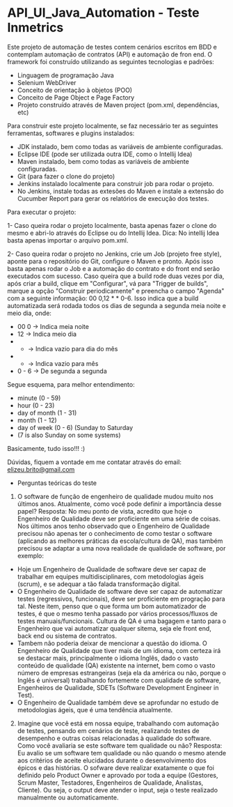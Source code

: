# API_UI_Java_Automation - Teste Inmetrics

Este projeto de automação de testes contem cenários escritos em BDD e contemplam automação de contratos (API) e automação de fron end. O framework foi construído utilizando as seguintes tecnologias e padrões:

- Linguagem de programação Java
- Selenium WebDriver
- Conceito de orientação à objetos (POO)
- Conceito de Page Object e Page Factory
- Projeto construído através de Maven project (pom.xml, dependências, etc)

Para construir este projeto localmente, se faz necessário ter as seguintes ferramentas, softwares e plugins instalados:

- JDK instalado, bem como todas as variáveis de ambiente configuradas.
- Eclipse IDE (pode ser utilizada outra IDE, como o Intellij Idea)
- Maven instalado, bem como todas as variáveis de ambiente configuradas.
- Git (para fazer o clone do projeto)
- Jenkins instalado localmente para construir job para rodar o projeto.
- No Jenkins, instale todas as extesões do Maven e instale a extensão do Cucumber Report para gerar os relatórios de execução dos testes.

Para executar o projeto:

1- Caso queira rodar o projeto localmente, basta apenas fazer o clone do mesmo e abri-lo através do Eclipse ou do Intellij Idea.
Dica: No intellij Idea basta apenas importar o arquivo pom.xml.

2- Caso queira rodar o projeto no Jenkins, crie um Job (projeto free style), aponte para o repositório do Git, configure o Maven e pronto. Após isso basta apenas rodar o Job e a automação do contrato e do front end serão executados com sucesso. Caso queira que a build rode duas vezes por dia, após criar a build, clique em "Configurar", vá para "Trigger de builds", marque a opção "Construir periodicamente" e preencha o campo "Agenda" com a seguinte informação: 00 0,12 * * 0-6. Isso indica que a build automatizada será rodada todos os dias de segunda a segunda meia noite e meio dia, onde:

- 00 0 -> Indica meia noite
- 12 -> Indica meio dia
- * -> Indica vazio para dia do mês
- * -> Indica vazio para mês
- 0 - 6 -> De segunda a segunda

Segue esquema, para melhor entendimento:

 - minute (0 - 59)
 - hour (0 - 23)
 - day of month (1 - 31)
 - month (1 - 12)
 - day of week (0 - 6) (Sunday to Saturday                                   
 - (7 is also Sunday on some systems)
 
 Basicamente, tudo isso!!! :)

Dúvidas, fiquem a vontade em me contatar através do email: elizeu.brito@gmail.com

- Perguntas teóricas do teste

1.	O software de função de engenheiro de qualidade mudou muito nos últimos anos. Atualmente, como você pode definir a importância desse papel? 
Resposta: 
No meu ponto de vista, acredito que hoje o Engenheiro de Qualidade deve ser proficiente em uma série de coisas. Nos últimos anos tenho observado que o Engenheiro de Qualidade precisou não apenas ter o conhecimento de como testar o software (aplicando as melhores práticas da escola/cultura de QA), mas também precisou se adaptar a uma nova realidade de qualidade de software, por exemplo:
- Hoje um Engenheiro de Qualidade de software deve ser capaz de trabalhar em equipes multidisciplinares, com metodologias ágeis (scrum), e se adequar a tão falada transformação digital.
- O Engenheiro de Qualidade de software deve ser capaz de automatizar testes (regressivos, funcionais), deve ser proficiente em progração para tal. Neste item, penso que o que forma um bom automatizador de testes, é que o mesmo tenha passado por vários processos/fluxos de testes manuais/funcionais. Cultura de QA é uma bagagem e tanto para o Engenheiro que vai automatizar qualquer sitema, seja ele front end, back end ou sistema de contratos.
- Tambem não poderia deixar de mencionar a questão do idioma. O Engenheiro de Qualidade que tiver mais de um idioma, com certeza irá se destacar mais, principalmente o idioma Inglês, dado o vasto conteúdo de qualidade (QA) existente na internet, bem como o vasto número de empresas estrangeiras (seja ela da américa ou não, porque o Inglês é universal) trabalhando fortemente com qualidade de software, Engenheiros de Qualidade, SDETs (Software Development Engineer in Test).
- O Engenheiro de Qualidade também deve se aprofundar no estudo de metodologias ágeis, que é uma tendência atualmente.

2.	Imagine que você está em nossa equipe, trabalhando com automação de testes, pensando em cenários de teste, realizando testes de desempenho e outras coisas relacionadas à qualidade do software. Como você avaliaria se este software tem qualidade ou não? 
Resposta: 
Eu avalio se um software tem qualidade ou não quando o mesmo atende aos critérios de aceite elucidados durante o desenvolvimento dos épicos e das histórias. O sofware deve realizar exatamente o que foi definido pelo Product Owner e aprovado por toda a equipe (Gestores, Scrum Master, Testadores, Engenheiros de Qualidade, Analistas, Cliente).
Ou seja, o output deve atender o input, seja o teste realizado manualmente ou automaticamente.
